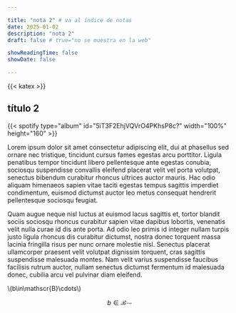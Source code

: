 ```yaml
---

title: "nota 2" # va al índice de notas
date: 2025-01-02
description: "nota 2"
draft: false # true="no se muestra en la web"

showReadingTime: false
showDate: false

---
```


{{< katex >}}



## título 2


{{< spotify type="album" id="5iT3F2EhjVQVrO4PKhsP8c?" width="100%" height="160" >}}



Lorem ipsum dolor sit amet consectetur adipiscing elit, dui at phasellus sed ornare nec tristique, tincidunt cursus fames egestas arcu porttitor. Ligula penatibus tempor tincidunt libero pellentesque ante egestas conubia, sociosqu suspendisse convallis eleifend placerat velit vel porta volutpat, senectus bibendum curabitur rhoncus ultrices auctor mauris. Hac odio aliquam himenaeos sapien vitae taciti egestas tempus sagittis imperdiet condimentum, euismod dictumst auctor leo metus consequat hendrerit pellentesque sociosqu feugiat.

Quam augue neque nisl luctus at euismod lacus sagittis et, tortor blandit sociis sociosqu rhoncus curabitur sapien vitae dapibus lobortis, venenatis velit nulla curae id dis ante porta. Ad odio leo primis id integer nullam turpis justo ligula rhoncus dis curabitur dictumst, nostra donec torquent massa lacinia fringilla risus per nunc ornare molestie nisl. Senectus placerat ullamcorper praesent velit volutpat dignissim torquent, cras sagittis suspendisse malesuada montes. Nam velit varius suspendisse faucibus facilisis rutrum auctor, nullam senectus dictumst fermentum id malesuada donec, cubilia arcu vel pulvinar diam eleifend.

\\(b\in\mathscr{B}\cdots\\)

$$ b\in\mathscr{B} \cdots $$



